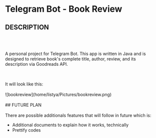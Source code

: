 <h1>Telegram Bot - Book Review</h1>


## DESCRIPTION
<br>
<br>
<p>A personal project for Telegram Bot. This app is written in Java and is designed to retrieve book's complete title, author, review, and its description via Goodreads API.</p>
<br>
<br>
It will look like this:
<br>
<br>
![bookreview](home/listya/Pictures/bookreview.png)
<br>
<br>
## FUTURE PLAN
<br>
<br>
There are possible additionals features that will follow in future which is:
<br>
<ul>
<li> Additional documents to explain how it works, technically </li>
<li> Prettify codes</li>
</ul>
 
